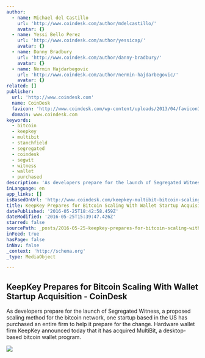 ```yaml
---
author:
  - name: Michael del Castillo
    url: 'http://www.coindesk.com/author/mdelcastillo/'
    avatar: {}
  - name: Yessi Bello Perez
    url: 'http://www.coindesk.com/author/yessicap/'
    avatar: {}
  - name: Danny Bradbury
    url: 'http://www.coindesk.com/author/danny-bradbury/'
    avatar: {}
  - name: Nermin Hajdarbegovic
    url: 'http://www.coindesk.com/author/nermin-hajdarbegovic/'
    avatar: {}
related: []
publisher:
  url: 'http://www.coindesk.com'
  name: CoinDesk
  favicon: 'http://www.coindesk.com/wp-content/uploads/2013/04/favicon1.ico?ffe887'
  domain: www.coindesk.com
keywords:
  - bitcoin
  - keepkey
  - multibit
  - stanchfield
  - segregated
  - coindesk
  - segwit
  - witness
  - wallet
  - purchased
description: 'As developers prepare for the launch of Segregated Witness, a proposed scaling method for the bitcoin network, one startup based in the US has purchased an entire firm to help it prepare for the change. Hardware wallet firm KeepKey announced today that it has acquired MultiBit, a desktop-based bitcoin wallet program.'
inLanguage: en
app_links: []
isBasedOnUrl: 'http://www.coindesk.com/keepkey-multibit-bitcoin-scaling/'
title: KeepKey Prepares for Bitcoin Scaling With Wallet Startup Acquisition - CoinDesk
datePublished: '2016-05-25T18:42:58.459Z'
dateModified: '2016-05-25T15:39:47.426Z'
starred: false
sourcePath: _posts/2016-05-25-keepkey-prepares-for-bitcoin-scaling-with-wallet-startup-acq.md
inFeed: true
hasPage: false
inNav: false
_context: 'http://schema.org'
_type: MediaObject

---
```

<article style=""><h1>KeepKey Prepares for Bitcoin Scaling With Wallet Startup Acquisition - CoinDesk</h1><p>As developers prepare for the launch of Segregated Witness, a proposed scaling method for the bitcoin network, one startup based in the US has purchased an entire firm to help it prepare for the change. Hardware wallet firm KeepKey announced today that it has acquired MultiBit, a desktop-based bitcoin wallet program.</p><img src="http://media.coindesk.com/2016/05/Screen-Shot-2016-05-24-at-6.24.00-PM.png" /></article>